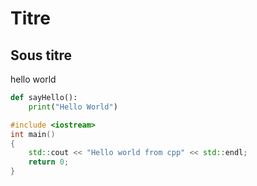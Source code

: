# Titre
## Sous titre
hello world 

```python 
def sayHello():
    print("Hello World")
```

```cpp 
#include <iostream>
int main()
{
    std::cout << "Hello world from cpp" << std::endl;
    return 0;
}
```
